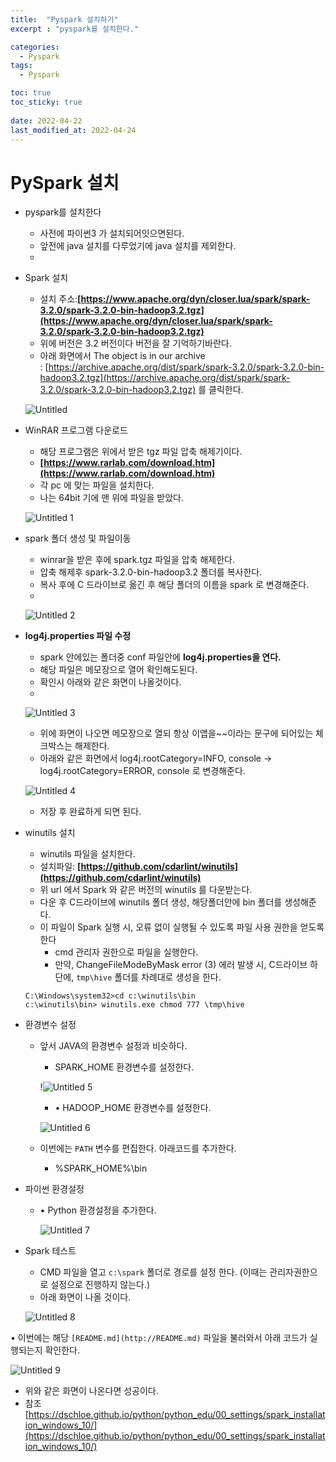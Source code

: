 ```yaml
---
title:  "Pyspark 설치하기"
excerpt : "pyspark를 설치한다."

categories:
  - Pyspark 
tags:
  - Pyspark

toc: true
toc_sticky: true
 
date: 2022-04-22
last_modified_at: 2022-04-24
---
```


# PySpark 설치

- pyspark를 설치한다
    - 사전에 파이썬3 가 설치되어잇으면된다.
    - 앞전에 java 설치를 다루었기에 java 설치를 제외한다.
    - 

- Spark 설치
    - 설치 주소:**[https://www.apache.org/dyn/closer.lua/spark/spark-3.2.0/spark-3.2.0-bin-hadoop3.2.tgz](https://www.apache.org/dyn/closer.lua/spark/spark-3.2.0/spark-3.2.0-bin-hadoop3.2.tgz)**
    - 위에 버전은 3.2 버전이다 버전을 잘 기억하기바란다.
    - 아래 화면에서 The object is in our archive : [https://archive.apache.org/dist/spark/spark-3.2.0/spark-3.2.0-bin-hadoop3.2.tgz](https://archive.apache.org/dist/spark/spark-3.2.0/spark-3.2.0-bin-hadoop3.2.tgz) 를 클릭한다.
    
   ![Untitled](https://user-images.githubusercontent.com/101306770/164963041-f0194975-9ad2-428d-ab3d-8fd63596784f.png)
    
- WinRAR 프로그램 다운로드
    - 해당 프로그램은 위에서 받은 tgz 파일 압축 해제기이다.
    - **[https://www.rarlab.com/download.htm](https://www.rarlab.com/download.htm)**
    - 각 pc 에 맞는 파일을 설치한다.
    - 나는 64bit 기에 맨 위에 파일을 받았다.
    
    ![Untitled 1](https://user-images.githubusercontent.com/101306770/164963383-47b25d27-bb64-47e8-97fa-429997f723b2.png)
    
- spark 폴더 생성 및 파일이동
    - winrar을 받은 후에 spark.tgz 파일을 압축 해제한다.
    - 압축 해제후 spark-3.2.0-bin-hadoop3.2 폴더를 복사한다.
    - 복사 후에 C 드라이브로 옮긴 후 해당 폴더의 이름을 spark 로 변경해준다.
    - 
    
    ![Untitled 2](https://user-images.githubusercontent.com/101306770/164963496-b76f0860-134f-4b83-9222-32c920fdf6e9.png)
    

- ****log4j.properties 파일 수정****
    - spark 안에있는 폴더중 conf 파일안에 ****log4j.properties을 연다.****
    - 해당 파일은 메모장으로 열어 확인해도된다.
    - 확인시 아래와 같은 화면이 나올것이다.
    - 
    
   ![Untitled 3](https://user-images.githubusercontent.com/101306770/164963606-5f3180ee-3004-47a5-959b-51b9cdb488b8.png)
    - 위에 화면이 나오면 메모장으로 열되 항상 이앱을~~이라는 문구에 되어있는 체크박스는 해제한다.
    - 아래와 같은 화면에서 log4j.rootCategory=INFO, console → log4j.rootCategory=ERROR, console 로 변경해준다.
    
    ![Untitled 4](https://user-images.githubusercontent.com/101306770/164964570-c67f7c65-f455-4d76-8412-588688d80b97.png)
    - 저장 후 완료하게 되면 된다.
- winutils 설치
    - winutils 파일을 설치한다.
    - 설치파일: **[https://github.com/cdarlint/winutils](https://github.com/cdarlint/winutils)**
    - 위 url 에서  Spark 와 같은 버전의 winutils 를 다운받는다.
    - 다운 후 C드라이브에 winutils 폴더 생성, 해당폴더안에 bin 폴더를 생성해준다.
    - 이 파일이 Spark 실행 시, 오류 없이 실행될 수 있도록 파일 사용 권한을 얻도록 한다
        - cmd 관리자  권한으로 파일을 실행한다.
        - 만약, ChangeFileModeByMask error (3) 에러 발생 시, C드라이브 하단에, `tmp\hive` 폴더를 차례대로 생성을 한다.
    
    ```
    C:\Windows\system32>cd c:\winutils\bin
    c:\winutils\bin> winutils.exe chmod 777 \tmp\hive
    ```
    

- 환경변수 설정
    - 앞서 JAVA의 환경변수 설정과 비슷하다.
        - SPARK_HOME 환경변수를 설정한다.
        
        !![Untitled 5](https://user-images.githubusercontent.com/101306770/164963831-9bd60736-2758-401b-8231-ce3df2681b85.png)
        
        - • HADOOP_HOME 환경변수를 설정한다.
        
        ![Untitled 6](https://user-images.githubusercontent.com/101306770/164963921-88a612ea-610f-486e-876b-240521def461.png)
        
    - 이번에는 `PATH` 변수를 편집한다. 아래코드를 추가한다.
        - %SPARK_HOME%\bin
        
- 파이썬 환경설정
    - • Python 환경설정을 추가한다.
        
        ![Untitled 7](https://user-images.githubusercontent.com/101306770/164964018-e71694d3-3126-4e36-846d-9ea900ea49b2.png)
        
- Spark 테스트
    - CMD 파일을 열고 `c:\spark` 폴더로 경로를 설정 한다. (이때는 관리자권한으로 설정으로 진행하지 않는다.)
    - 아래 화면이 나올 것이다.
    
    ![Untitled 8](https://user-images.githubusercontent.com/101306770/164964219-7aead3d9-c610-42a6-b654-0c7991d1222b.png)
    

• 이번에는 해당 `[README.md](http://README.md)` 파일을 불러와서 아래 코드가 실행되는지 확인한다.

![Untitled 9](https://user-images.githubusercontent.com/101306770/164964628-9a539583-56a6-4ce5-925f-8d956ed68734.png)

- 위와 같은 화면이 나온다면 성공이다.
- 참조 [https://dschloe.github.io/python/python_edu/00_settings/spark_installation_windows_10/](https://dschloe.github.io/python/python_edu/00_settings/spark_installation_windows_10/)